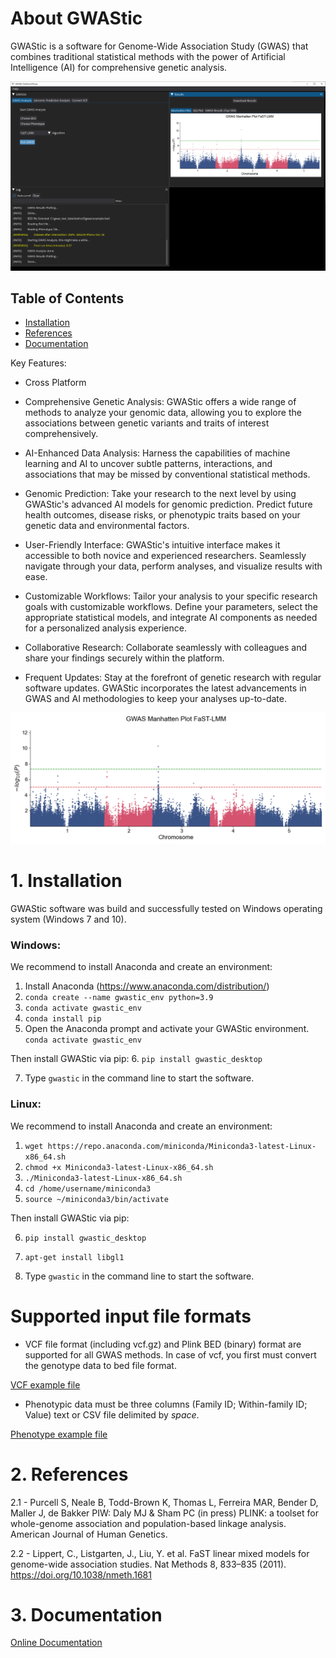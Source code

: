 # About GWAStic

GWAStic is a software for Genome-Wide Association Study (GWAS) that combines traditional statistical methods with the power of Artificial Intelligence (AI) for comprehensive genetic analysis.

![ALT TEXT](https://github.com/snowformatics/gwastic_desktop/blob/e0743e1f67e5300d083a96441bbf505b5d7a7696/gwastic_desktop/images/gui.PNG)

## Table of Contents  
- [Installation](#1-installation)  
- [References](#2-references)  
- [Documentation](#3-documentation)  


Key Features:
- Cross Platform 

- Comprehensive Genetic Analysis: GWAStic offers a wide range of methods to analyze your genomic data, allowing you to explore the associations between genetic variants and traits of interest comprehensively.

- AI-Enhanced Data Analysis: Harness the capabilities of machine learning and AI to uncover subtle patterns, interactions, and associations that may be missed by conventional statistical methods. 

- Genomic Prediction: Take your research to the next level by using GWAStic's advanced AI models for genomic prediction. Predict future health outcomes, disease risks, or phenotypic traits based on your genetic data and environmental factors.
- User-Friendly Interface: GWAStic's intuitive interface makes it accessible to both novice and experienced researchers. Seamlessly navigate through your data, perform analyses, and visualize results with ease.

- Customizable Workflows: Tailor your analysis to your specific research goals with customizable workflows. Define your parameters, select the appropriate statistical models, and integrate AI components as needed for a personalized analysis experience.

- Collaborative Research: Collaborate seamlessly with colleagues and share your findings securely within the platform. 

- Frequent Updates: Stay at the forefront of genetic research with regular software updates. GWAStic incorporates the latest advancements in GWAS and AI methodologies to keep your analyses up-to-date.

![myfile](https://github.com/snowformatics/gwastic_desktop/blob/08383abc5a0ba7920a542257b058094b85fe4446/gwastic_desktop/images/gui.gif)



# 1. Installation  

GWAStic software was build and successfully tested on Windows operating system (Windows 7 and 10).

### Windows:

We recommend to install Anaconda and create an environment:
1. Install Anaconda (https://www.anaconda.com/distribution/)
2. `conda create --name gwastic_env python=3.9`
3. `conda activate gwastic_env`
4. `conda install pip`
5. Open the Anaconda prompt and activate your GWAStic environment.<br/>`conda activate gwastic_env`<br/>

Then install GWAStic via pip:
6. `pip install gwastic_desktop`

7. Type `gwastic` in the command line to start the software.

### Linux:

We recommend to install Anaconda and create an environment:
1. `wget https://repo.anaconda.com/miniconda/Miniconda3-latest-Linux-x86_64.sh`
2. `chmod +x Miniconda3-latest-Linux-x86_64.sh`
3. `./Miniconda3-latest-Linux-x86_64.sh`
4. `cd /home/username/miniconda3`
5. `source ~/miniconda3/bin/activate`

Then install GWAStic via pip:

6. `pip install gwastic_desktop`

7. `apt-get install libgl1`

8. Type `gwastic` in the command line to start the software.


# Supported input file formats
- VCF file format (including vcf.gz) and Plink BED (binary) format are supported for all GWAS methods. In case of vcf, you first must convert the genotype data to bed file format. 

[VCF example file](https://github.com/snowformatics/data/blob/cd8ac371fe669711430a6a4d7c00960082b3cd4b/gwastic_test_data/example.vcf.gz)

- Phenotypic data must be three columns (Family ID; Within-family ID; Value) text or CSV file delimited by *space*.

[Phenotype example file](https://github.com/snowformatics/data/blob/cd8ac371fe669711430a6a4d7c00960082b3cd4b/gwastic_test_data/pheno.csv)

# 2. References

 2.1 - Purcell S, Neale B, Todd-Brown K, Thomas L, Ferreira MAR, Bender D, Maller J, de Bakker PIW:
 Daly MJ & Sham PC (in press) PLINK: a toolset for whole-genome association and population-based linkage analysis. American Journal of Human Genetics.

 2.2 -  Lippert, C., Listgarten, J., Liu, Y. et al. FaST linear mixed models for genome-wide association studies. Nat Methods 8, 833–835 (2011). https://doi.org/10.1038/nmeth.1681
# 3. Documentation
[Online Documentation](https://snowformatics.gitbook.io/product-docs/)




